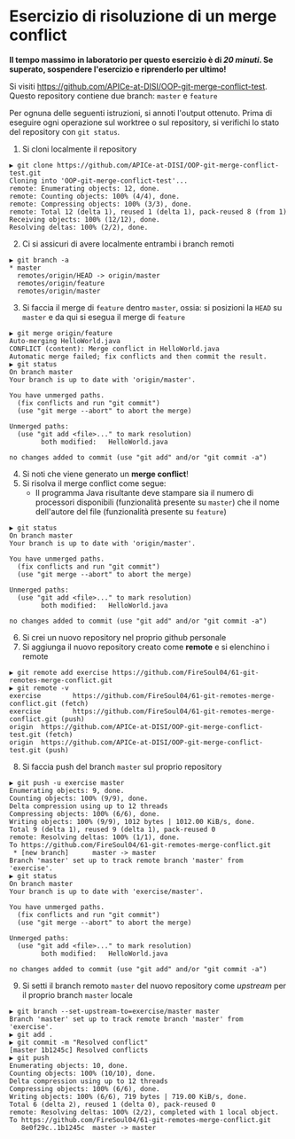 # Esercizio di risoluzione di un merge conflict

**Il tempo massimo in laboratorio per questo esercizio è di _20 minuti_.
Se superato, sospendere l'esercizio e riprenderlo per ultimo!**

Si visiti https://github.com/APICe-at-DISI/OOP-git-merge-conflict-test.
Questo repository contiene due branch: `master` e `feature`

Per ognuna delle seguenti istruzioni, si annoti l'output ottenuto.
Prima di eseguire ogni operazione sul worktree o sul repository,
si verifichi lo stato del repository con `git status`.

1. Si cloni localmente il repository

```
▶ git clone https://github.com/APICe-at-DISI/OOP-git-merge-conflict-test.git
Cloning into 'OOP-git-merge-conflict-test'...
remote: Enumerating objects: 12, done.
remote: Counting objects: 100% (4/4), done.
remote: Compressing objects: 100% (3/3), done.
remote: Total 12 (delta 1), reused 1 (delta 1), pack-reused 8 (from 1)
Receiving objects: 100% (12/12), done.
Resolving deltas: 100% (2/2), done.
```

2. Ci si assicuri di avere localmente entrambi i branch remoti

```
▶ git branch -a
* master
  remotes/origin/HEAD -> origin/master
  remotes/origin/feature
  remotes/origin/master
```

3. Si faccia il merge di `feature` dentro `master`, ossia: si posizioni la `HEAD` su `master`
   e da qui si esegua il merge di `feature`

```
▶ git merge origin/feature
Auto-merging HelloWorld.java
CONFLICT (content): Merge conflict in HelloWorld.java
Automatic merge failed; fix conflicts and then commit the result.
▶ git status
On branch master
Your branch is up to date with 'origin/master'.

You have unmerged paths.
  (fix conflicts and run "git commit")
  (use "git merge --abort" to abort the merge)

Unmerged paths:
  (use "git add <file>..." to mark resolution)
        both modified:   HelloWorld.java

no changes added to commit (use "git add" and/or "git commit -a")
```

4. Si noti che viene generato un **merge conflict**!
5. Si risolva il merge conflict come segue:
   - Il programma Java risultante deve stampare sia il numero di processori disponibili
     (funzionalità presente su `master`)
     che il nome dell'autore del file
     (funzionalità presente su `feature`)

```
▶ git status
On branch master
Your branch is up to date with 'origin/master'.

You have unmerged paths.
  (fix conflicts and run "git commit")
  (use "git merge --abort" to abort the merge)

Unmerged paths:
  (use "git add <file>..." to mark resolution)
        both modified:   HelloWorld.java

no changes added to commit (use "git add" and/or "git commit -a")
```

6. Si crei un nuovo repository nel proprio github personale
7. Si aggiunga il nuovo repository creato come **remote** e si elenchino i remote

```
▶ git remote add exercise https://github.com/FireSoul04/61-git-remotes-merge-conflict.git
▶ git remote -v
exercise        https://github.com/FireSoul04/61-git-remotes-merge-conflict.git (fetch)
exercise        https://github.com/FireSoul04/61-git-remotes-merge-conflict.git (push)
origin  https://github.com/APICe-at-DISI/OOP-git-merge-conflict-test.git (fetch)
origin  https://github.com/APICe-at-DISI/OOP-git-merge-conflict-test.git (push)
```

8. Si faccia push del branch `master` sul proprio repository

```
▶ git push -u exercise master
Enumerating objects: 9, done.
Counting objects: 100% (9/9), done.
Delta compression using up to 12 threads
Compressing objects: 100% (6/6), done.
Writing objects: 100% (9/9), 1012 bytes | 1012.00 KiB/s, done.
Total 9 (delta 1), reused 9 (delta 1), pack-reused 0
remote: Resolving deltas: 100% (1/1), done.
To https://github.com/FireSoul04/61-git-remotes-merge-conflict.git
 * [new branch]      master -> master
Branch 'master' set up to track remote branch 'master' from 'exercise'.
▶ git status
On branch master
Your branch is up to date with 'exercise/master'.

You have unmerged paths.
  (fix conflicts and run "git commit")
  (use "git merge --abort" to abort the merge)

Unmerged paths:
  (use "git add <file>..." to mark resolution)
        both modified:   HelloWorld.java

no changes added to commit (use "git add" and/or "git commit -a")
```

9. Si setti il branch remoto `master` del nuovo repository come *upstream* per il proprio branch `master` locale

```
▶ git branch --set-upstream-to=exercise/master master
Branch 'master' set up to track remote branch 'master' from 'exercise'.
▶ git add .
▶ git commit -m "Resolved conflict"
[master 1b1245c] Resolved conflicts
▶ git push
Enumerating objects: 10, done.
Counting objects: 100% (10/10), done.
Delta compression using up to 12 threads
Compressing objects: 100% (6/6), done.
Writing objects: 100% (6/6), 719 bytes | 719.00 KiB/s, done.
Total 6 (delta 2), reused 1 (delta 0), pack-reused 0
remote: Resolving deltas: 100% (2/2), completed with 1 local object.
To https://github.com/FireSoul04/61-git-remotes-merge-conflict.git
   8e0f29c..1b1245c  master -> master
```
